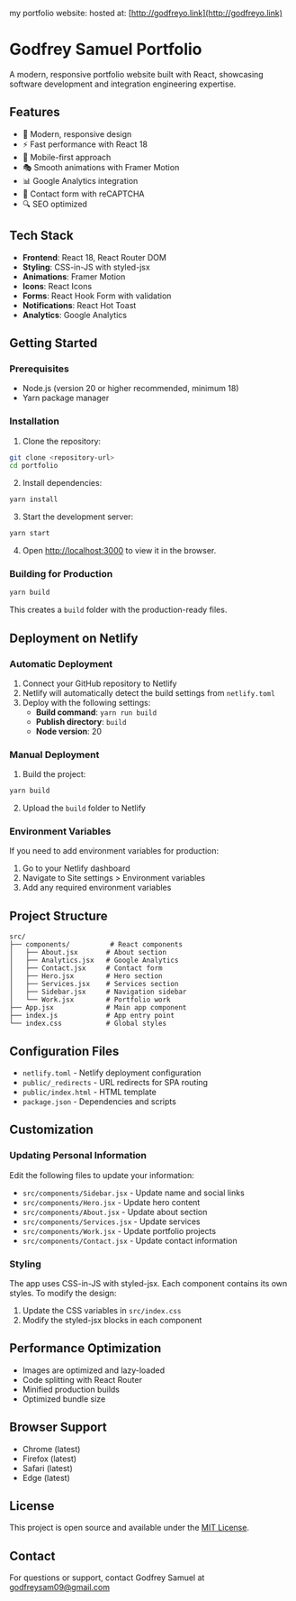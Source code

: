 my portfolio website: hosted at: [http://godfreyo.link](http://godfreyo.link)

# Godfrey Samuel Portfolio

A modern, responsive portfolio website built with React, showcasing software development and integration engineering expertise.

## Features

- 🎨 Modern, responsive design
- ⚡ Fast performance with React 18
- 📱 Mobile-first approach
- 🎭 Smooth animations with Framer Motion
- 📊 Google Analytics integration
- 📧 Contact form with reCAPTCHA
- 🔍 SEO optimized

## Tech Stack

- **Frontend**: React 18, React Router DOM
- **Styling**: CSS-in-JS with styled-jsx
- **Animations**: Framer Motion
- **Icons**: React Icons
- **Forms**: React Hook Form with validation
- **Notifications**: React Hot Toast
- **Analytics**: Google Analytics

## Getting Started

### Prerequisites

- Node.js (version 20 or higher recommended, minimum 18)
- Yarn package manager

### Installation

1. Clone the repository:

```bash
git clone <repository-url>
cd portfolio
```

2. Install dependencies:

```bash
yarn install
```

3. Start the development server:

```bash
yarn start
```

4. Open [http://localhost:3000](http://localhost:3000) to view it in the browser.

### Building for Production

```bash
yarn build
```

This creates a `build` folder with the production-ready files.

## Deployment on Netlify

### Automatic Deployment

1. Connect your GitHub repository to Netlify
2. Netlify will automatically detect the build settings from `netlify.toml`
3. Deploy with the following settings:
   - **Build command**: `yarn run build`
   - **Publish directory**: `build`
   - **Node version**: 20

### Manual Deployment

1. Build the project:

```bash
yarn build
```

2. Upload the `build` folder to Netlify

### Environment Variables

If you need to add environment variables for production:

1. Go to your Netlify dashboard
2. Navigate to Site settings > Environment variables
3. Add any required environment variables

## Project Structure

```
src/
├── components/          # React components
│   ├── About.jsx       # About section
│   ├── Analytics.jsx   # Google Analytics
│   ├── Contact.jsx     # Contact form
│   ├── Hero.jsx        # Hero section
│   ├── Services.jsx    # Services section
│   ├── Sidebar.jsx     # Navigation sidebar
│   └── Work.jsx        # Portfolio work
├── App.jsx             # Main app component
├── index.js            # App entry point
└── index.css           # Global styles
```

## Configuration Files

- `netlify.toml` - Netlify deployment configuration
- `public/_redirects` - URL redirects for SPA routing
- `public/index.html` - HTML template
- `package.json` - Dependencies and scripts

## Customization

### Updating Personal Information

Edit the following files to update your information:

- `src/components/Sidebar.jsx` - Update name and social links
- `src/components/Hero.jsx` - Update hero content
- `src/components/About.jsx` - Update about section
- `src/components/Services.jsx` - Update services
- `src/components/Work.jsx` - Update portfolio projects
- `src/components/Contact.jsx` - Update contact information

### Styling

The app uses CSS-in-JS with styled-jsx. Each component contains its own styles. To modify the design:

1. Update the CSS variables in `src/index.css`
2. Modify the styled-jsx blocks in each component

## Performance Optimization

- Images are optimized and lazy-loaded
- Code splitting with React Router
- Minified production builds
- Optimized bundle size

## Browser Support

- Chrome (latest)
- Firefox (latest)
- Safari (latest)
- Edge (latest)

## License

This project is open source and available under the [MIT License](LICENSE).

## Contact

For questions or support, contact Godfrey Samuel at godfreysam09@gmail.com
